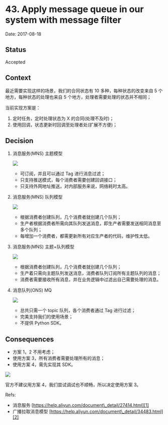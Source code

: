# 43. Apply message queue in our system with message filter

Date: 2017-08-18

## Status

Accepted

## Context

最近需要实现这样的场景，我们的合同状态有 10 多种，每种状态的改变来自 5 个地方，每种状态的处理也来自 5 个地方，处理者需要处理的状态并不相同；

当前实现方案是：

1. 定时任务，定时处理状态为 X 的合同(处理不及时)；
2. 使用回调，状态更新时回调至处理者处(扩展不方便)；

## Decision

1. 消息服务(MNS) 主题模型

	![][image-1]

	* 可订阅，并且可以通过 Tag 进行消息过滤；
	* 只支持推送模式，每个消费者需要创建回调接口；
	* 只支持外网地址推送，对内部服务来说，网络耗时太高。
2. 消息服务(MNS) 队列模型

	![][image-2]

	* 根据消费者创建队列，几个消费者就创建几个队列；
	* 生产者根据消费者所需向其队列发送消息，即生产者需要发送相同消息至多个队列；
	* 每增加一个消费者，都需更新所有对应生产者的代码，维护性太低。
3. 消息服务(MNS) 主题+队列模型

	![][image-3]

	* 根据消费者创建队列，几个消费者就创建几个队列；
	* 生产着只需向主题队列发送消息，消费者队列订阅所有主题队列的消息；
	* 消费者需要接收所有消息，并在业务逻辑中过滤出自己需要处理的消息。
4. 消息队列(ONS) MQ

	![][image-4]

	* 总共只需一个 topic 队列，各个消费者通过 Tag 进行过滤；
	* 完美支持我们的使用场景；
	* 不提供 Python SDK。

## Consequences

* 方案 1，2 不用考虑；
* 使用方案 3，所有消费者需要处理所有的消息；
* 使用方案 4，需先实现其 SDK。

![][image-5]

官方不建议用方案 4，我们尝试调试也不顺畅，所以决定使用方案 3。

Refs:

* 消息服务 [https://help.aliyun.com/document\_detail/27414.html][1]
* 广播拉取消息模型 [https://help.aliyun.com/document\_detail/34483.html][2]

[1]:	https://help.aliyun.com/document_detail/27414.html
[2]:	https://help.aliyun.com/document_detail/34483.html

[image-1]:	files/mns-topic.gif
[image-2]:	files/mns-queue.jpg
[image-3]:	files/pub-sub-with-mns.png
[image-4]:	files/message-filter.png
[image-5]:	files/ons-mq-from-ali-workorder.png
